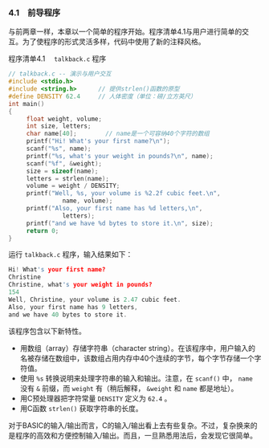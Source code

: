 ### 4.1　前导程序

与前两章一样，本章以一个简单的程序开始。程序清单4.1与用户进行简单的交互。为了使程序的形式灵活多样，代码中使用了新的注释风格。

程序清单4.1　 `talkback.c` 程序

```c
// talkback.c -- 演示与用户交互
#include <stdio.h>
#include <string.h>      // 提供strlen()函数的原型
#define DENSITY 62.4     // 人体密度（单位：磅/立方英尺）
int main()
{
     float weight, volume;
     int size, letters;
     char name[40];        // name是一个可容纳40个字符的数组
     printf("Hi! What's your first name?\n");
     scanf("%s", name);
     printf("%s, what's your weight in pounds?\n", name);
     scanf("%f", &weight);
     size = sizeof(name);
     letters = strlen(name);
     volume = weight / DENSITY;
     printf("Well, %s, your volume is %2.2f cubic feet.\n",
               name, volume);
     printf("Also, your first name has %d letters,\n",
               letters);
     printf("and we have %d bytes to store it.\n", size);
     return 0;
}
```

运行 `talkback.c` 程序，输入结果如下：

```c
Hi! What's your first name?
Christine
Christine, what's your weight in pounds?
154
Well, Christine, your volume is 2.47 cubic feet.
Also, your first name has 9 letters,
and we have 40 bytes to store it.

```

该程序包含以下新特性。

+ 用数组（array）存储字符串（character string）。在该程序中，用户输入的名被存储在数组中，该数组占用内存中40个连续的字节，每个字节存储一个字符值。
+ 使用 `%s` 转换说明来处理字符串的输入和输出。注意，在 `scanf()` 中， `name` 没有 `&` 前缀，而 `weight` 有（稍后解释， `&weight` 和 `name` 都是地址）。
+ 用C预处理器把字符常量 `DENSITY` 定义为 `62.4` 。
+ 用C函数 `strlen()` 获取字符串的长度。

对于BASIC的输入/输出而言，C的输入/输出看上去有些复杂。不过，复杂换来的是程序的高效和方便控制输入/输出。而且，一旦熟悉用法后，会发现它很简单。

